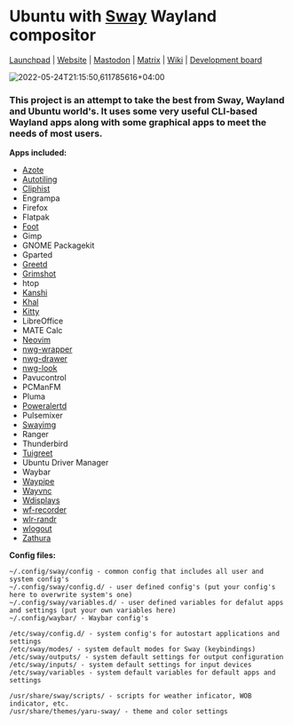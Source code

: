 # Ubuntu with [Sway](https://github.com/swaywm/sway) Wayland compositor

[Launchpad](https://launchpad.net/~ubuntusway-dev) | [Website](https://ubuntu-sway.github.io/) | [Mastodon](https://mas.to/web/@ubuntusway) | [Matrix](https://matrix.to/#/#ubuntusway:matrix.org) | [Wiki](https://github.com/Ubuntu-Sway/Ubuntu-Sway-Remix/wiki) | [Development board](https://github.com/orgs/Ubuntu-Sway/projects?type=beta)

![2022-05-24T21:15:50,611785616+04:00](https://user-images.githubusercontent.com/11344982/170094239-a31829b7-f53c-4526-8f9b-6f87d18fe156.png)


### This project is an attempt to take the best from Sway, Wayland and Ubuntu world's. It uses some very useful CLI-based Wayland apps along with some graphical apps to meet the needs of most users.

**Apps included:**

* [Azote](https://github.com/nwg-piotr/azote)
* [Autotiling](https://github.com/nwg-piotr/autotiling)
* [Cliphist](https://github.com/sentriz/cliphist)
* Engrampa
* Firefox
* Flatpak
* [Foot](https://codeberg.org/dnkl/foot)
* Gimp
* GNOME Packagekit
* Gparted
* [Greetd](https://sr.ht/~kennylevinsen/greetd/)
* [Grimshot](https://github.com/swaywm/sway/blob/master/contrib/grimshot)
* htop
* [Kanshi](https://git.sr.ht/~emersion/kanshi)
* [Khal](https://github.com/pimutils/khal)
* [Kitty](https://github.com/kovidgoyal/kitty)
* LibreOffice
* MATE Calc
* [Neovim](https://github.com/neovim/neovim)
* [nwg-wrapper](https://github.com/nwg-piotr/nwg-wrapper)
* [nwg-drawer](https://github.com/nwg-piotr/nwg-drawer)
* [nwg-look](https://github.com/nwg-piotr/nwg-look)
* Pavucontrol
* PCManFM
* Pluma
* [Poweralertd](https://sr.ht/~kennylevinsen/poweralertd/)
* Pulsemixer
* [Swayimg](https://github.com/artemsen/swayimg)
* Ranger
* Thunderbird
* [Tuigreet](https://github.com/apognu/tuigreet)
* Ubuntu Driver Manager
* Waybar
* [Waypipe](https://gitlab.freedesktop.org/mstoeckl/waypipe)
* [Wayvnc](https://github.com/any1/wayvnc)
* [Wdisplays](https://github.com/luispabon/wdisplays)
* [wf-recorder](https://github.com/ammen99/wf-recorder)
* [wlr-randr](https://sr.ht/~emersion/wlr-randr/)
* [wlogout](https://github.com/ArtsyMacaw/wlogout)
* [Zathura](https://github.com/pwmt/zathura)

**Config files:**
```
~/.config/sway/config - common config that includes all user and system config's
~/.config/sway/config.d/ - user defined config's (put your config's here to overwrite system's one)
~/.config/sway/variables.d/ - user defined variables for defalut apps and settings (put your own variables here)
~/.config/waybar/ - Waybar config's

/etc/sway/config.d/ - system config's for autostart applications and settings
/etc/sway/modes/ - system default modes for Sway (keybindings)
/etc/sway/outputs/ - system default settings for output configuration
/etc/sway/inputs/ - system default settings for input devices
/etc/sway/variables - system default variables for default apps and settings

/usr/share/sway/scripts/ - scripts for weather inficator, WOB indicator, etc.
/usr/share/themes/yaru-sway/ - theme and color settings
```

